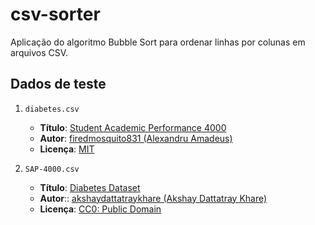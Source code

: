 # csv-sorter

Aplicação do algoritmo Bubble Sort para ordenar linhas por colunas em arquivos CSV.

## Dados de teste

1. `diabetes.csv` 
    - **Título**: [Student Academic Performance 4000](https://www.kaggle.com/datasets/firedmosquito831/student-academic-performance-simulation-4000)
    - **Autor**: [firedmosquito831 (Alexandru Amadeus)](https://www.kaggle.com/firedmosquito831)
    - **Licença**: [MIT](https://www.mit.edu/~amini/LICENSE.md)

2. `SAP-4000.csv`
    - **Título**: [Diabetes Dataset](https://www.kaggle.com/datasets/akshaydattatraykhare/diabetes-dataset)
    - **Autor**:: [akshaydattatraykhare (Akshay Dattatray Khare)](https://www.kaggle.com/akshaydattatraykhare)
    - **Licença**: [CC0: Public Domain](https://creativecommons.org/publicdomain/zero/1.0/)
